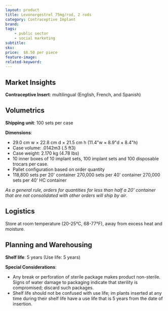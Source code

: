 ```yaml
---
layout: product
title: Levonorgestrel 75mg/rod, 2 rods
category: Contraceptive Implant
brand: 
tags: 
    - public sector
    - social marketing
subtitle: 
sku: 
price:  $8.50 per piece
feature-image:
related-keyword: 
---
```

## Market Insights

**Contraceptive Insert**: multilingual (English, French, and Spanish)

## Volumetrics

**Shipping unit**: 100 sets per case

**Dimensions**:

- 29.0 cm w × 22.8 cm d × 21.5 cm h (11.4"w × 8.9"d × 8.4"h)
- Case volume: .0142m3 (.5 ft3)
- Case weight: 2.170 kg (4.78 lbs)
- 10 inner boxes of 10 implant sets, 100 implant sets and 100 disposable trocars per case.
- Pallet configuration based on order quantity
- 118,800 sets per 20' container 270,000 sets per 40' container 270,000 sets per 40' HC container

*As a general rule, orders for quantities for less than half a 20' container that are not consolidated with other orders will ship by air*.

## Logistics

Store at room temperature (20-25°C, 68-77°F), away from excess heat and moisture.

## Planning and Warehousing 

**Shelf life**: 5 years (Use life: 5 years)

**Special Considerations**:

- Any break or perforation of sterile package makes product non-sterile. Signs of water damage to packaging indicate that sterility is compromised; discard such packages.
- Shelf life should not be confused with use life; im­ plants inserted at any time during their shelf life have a use life that is 5 years from the date of insertion.